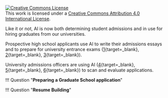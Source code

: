 <a rel="license" href="http://creativecommons.org/licenses/by/4.0/"><img alt="Creative Commons License" style="border-width:0" src="https://i.creativecommons.org/l/by/4.0/88x31.png" /></a><br />This work is licensed under a <a rel="license" href="http://creativecommons.org/licenses/by/4.0/">Creative Commons Attribution 4.0 International License</a>.

Like it or not, AI is now both determining student admissions and in use for hiring graduates from our universities. 

Prospective high school applicants use AI to write their admissions essays and to prepare for university entrance exams ([1](https://www.gse.harvard.edu/ideas/usable-knowledge/24/09/students-are-using-ai-already-heres-what-they-think-adults-should-know){target=_blank}, [2](https://campustechnology.com/articles/2024/08/28/survey-86-of-students-already-use-ai-in-their-studies.aspx){target=_blank}, [3](https://www.edweek.org/technology/1-in-3-college-applicants-used-ai-for-essay-help-did-they-cheat/2024/07){target=_blank}). 

University admissions officers are using AI ([4](https://www.forbes.com/sites/brennanbarnard/2024/09/17/college-admission-an-ai-revolution/){target=_blank}, [5](https://www.wbur.org/onpoint/2024/09/04/colleges-ai-admissions-application-university-students){target=_blank}, [6](https://www.thenation.com/article/society/artificial-intelligence-chatgpt-college-applications/){target=_blank}) to scan and evaluate applications.

!!! Question "**Preparing a Graduate School application**"



!!! Question "**Resume Building**"

